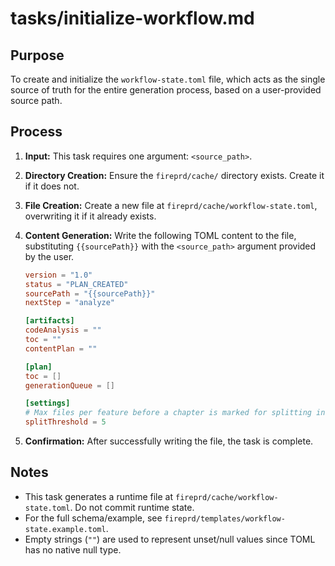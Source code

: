 # tasks/initialize-workflow.md

## Purpose
To create and initialize the `workflow-state.toml` file, which acts as the single source of truth for the entire generation process, based on a user-provided source path.

## Process
1.  **Input:** This task requires one argument: `<source_path>`.
2.  **Directory Creation:** Ensure the `fireprd/cache/` directory exists. Create it if it does not.
3.  **File Creation:** Create a new file at `fireprd/cache/workflow-state.toml`, overwriting it if it already exists.
4.  **Content Generation:** Write the following TOML content to the file, substituting `{{sourcePath}}` with the `<source_path>` argument provided by the user.

    ```toml
    version = "1.0"
    status = "PLAN_CREATED"
    sourcePath = "{{sourcePath}}"
    nextStep = "analyze"

    [artifacts]
    codeAnalysis = ""
    toc = ""
    contentPlan = ""

    [plan]
    toc = []
    generationQueue = []

    [settings]
    # Max files per feature before a chapter is marked for splitting in finalize-plan
    splitThreshold = 5
    ```
5.  **Confirmation:** After successfully writing the file, the task is complete.

## Notes
- This task generates a runtime file at `fireprd/cache/workflow-state.toml`. Do not commit runtime state.
- For the full schema/example, see `fireprd/templates/workflow-state.example.toml`.
- Empty strings (`""`) are used to represent unset/null values since TOML has no native null type.
